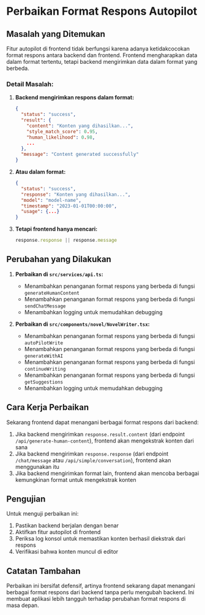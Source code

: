 # Perbaikan Format Respons Autopilot

## Masalah yang Ditemukan

Fitur autopilot di frontend tidak berfungsi karena adanya ketidakcocokan format respons antara backend dan frontend. Frontend mengharapkan data dalam format tertentu, tetapi backend mengirimkan data dalam format yang berbeda.

### Detail Masalah:

1. **Backend mengirimkan respons dalam format:**
   ```json
   {
     "status": "success",
     "result": {
       "content": "Konten yang dihasilkan...",
       "style_match_score": 0.95,
       "human_likelihood": 0.98,
       ...
     },
     "message": "Content generated successfully"
   }
   ```

2. **Atau dalam format:**
   ```json
   {
     "status": "success",
     "response": "Konten yang dihasilkan...",
     "model": "model-name",
     "timestamp": "2023-01-01T00:00:00",
     "usage": {...}
   }
   ```

3. **Tetapi frontend hanya mencari:**
   ```javascript
   response.response || response.message
   ```

## Perubahan yang Dilakukan

1. **Perbaikan di `src/services/api.ts`:**
   - Menambahkan penanganan format respons yang berbeda di fungsi `generateHumanContent`
   - Menambahkan penanganan format respons yang berbeda di fungsi `sendChatMessage`
   - Menambahkan logging untuk memudahkan debugging

2. **Perbaikan di `src/components/novel/NovelWriter.tsx`:**
   - Menambahkan penanganan format respons yang berbeda di fungsi `autoPilotWrite`
   - Menambahkan penanganan format respons yang berbeda di fungsi `generateWithAI`
   - Menambahkan penanganan format respons yang berbeda di fungsi `continueWriting`
   - Menambahkan penanganan format respons yang berbeda di fungsi `getSuggestions`
   - Menambahkan logging untuk memudahkan debugging

## Cara Kerja Perbaikan

Sekarang frontend dapat menangani berbagai format respons dari backend:

1. Jika backend mengirimkan `response.result.content` (dari endpoint `/api/generate-human-content`), frontend akan mengekstrak konten dari sana
2. Jika backend mengirimkan `response.response` (dari endpoint `/chat/message` atau `/api/simple/conversation`), frontend akan menggunakan itu
3. Jika backend mengirimkan format lain, frontend akan mencoba berbagai kemungkinan format untuk mengekstrak konten

## Pengujian

Untuk menguji perbaikan ini:

1. Pastikan backend berjalan dengan benar
2. Aktifkan fitur autopilot di frontend
3. Periksa log konsol untuk memastikan konten berhasil diekstrak dari respons
4. Verifikasi bahwa konten muncul di editor

## Catatan Tambahan

Perbaikan ini bersifat defensif, artinya frontend sekarang dapat menangani berbagai format respons dari backend tanpa perlu mengubah backend. Ini membuat aplikasi lebih tangguh terhadap perubahan format respons di masa depan.